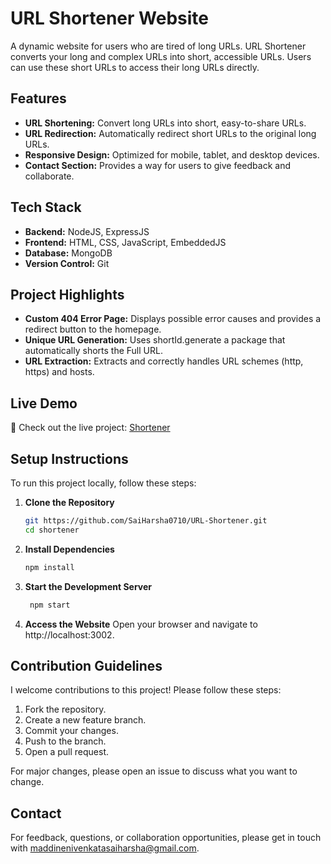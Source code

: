 # URL Shortener Website

A dynamic website for users who are tired of long URLs. URL Shortener converts your long and complex URLs into short, accessible URLs. Users can use these short URLs to access their long URLs directly.

## Features

- **URL Shortening:** Convert long URLs into short, easy-to-share URLs.
- **URL Redirection:** Automatically redirect short URLs to the original long URLs.
- **Responsive Design:** Optimized for mobile, tablet, and desktop devices.
- **Contact Section:** Provides a way for users to give feedback and collaborate.

## Tech Stack

- **Backend:** NodeJS, ExpressJS
- **Frontend:** HTML, CSS, JavaScript, EmbeddedJS
- **Database:** MongoDB
- **Version Control:** Git

## Project Highlights

- **Custom 404 Error Page:** Displays possible error causes and provides a redirect button to the homepage.
- **Unique URL Generation:** Uses shortId.generate a package that automatically shorts the Full URL.
- **URL Extraction:** Extracts and correctly handles URL schemes (http, https) and hosts.

## Live Demo

🚀 Check out the live project: [Shortener](#)

## Setup Instructions

To run this project locally, follow these steps:

1. **Clone the Repository**
    ```sh
    git https://github.com/SaiHarsha0710/URL-Shortener.git
    cd shortener
    ```

2. **Install Dependencies**
    ```sh
   npm install
    ```

3. **Start the Development Server**
    ```sh
     npm start  
    ```

4. **Access the Website**
    Open your browser and navigate to http://localhost:3002.

## Contribution Guidelines

I welcome contributions to this project! Please follow these steps:

1. Fork the repository.
2. Create a new feature branch.
3. Commit your changes.
4. Push to the branch.
5. Open a pull request.

For major changes, please open an issue to discuss what you want to change.

## Contact

For feedback, questions, or collaboration opportunities, please get in touch with maddinenivenkatasaiharsha@gmail.com.
